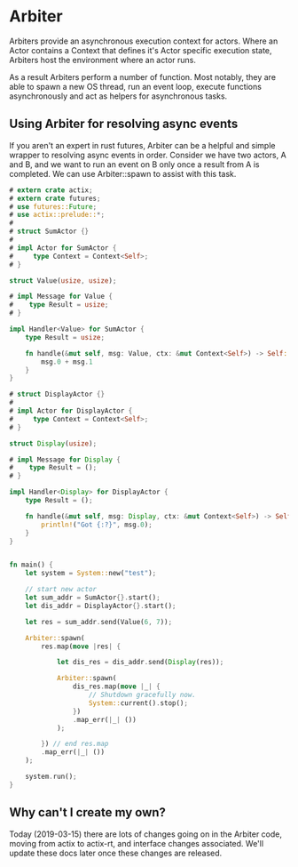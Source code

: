 # Arbiter

Arbiters provide an asynchronous execution context for actors. Where an Actor
contains a Context that defines it's Actor specific execution state, Arbiters
host the environment where an actor runs.

As a result Arbiters perform a number of function. Most notably, they are able
to spawn a new OS thread, run an event loop, execute functions asynchronously
and act as helpers for asynchronous tasks.

## Using Arbiter for resolving async events

If you aren't an expert in rust futures, Arbiter can be a helpful
and simple wrapper to resolving async events in order. Consider
we have two actors, A and B, and we want to run an event on B
only once a result from A is completed. We can use Arbiter::spawn
to assist with this task.

```rust
# extern crate actix;
# extern crate futures;
# use futures::Future;
# use actix::prelude::*;
# 
# struct SumActor {}
# 
# impl Actor for SumActor {
#     type Context = Context<Self>;
# }

struct Value(usize, usize);

# impl Message for Value {
#    type Result = usize;
# }

impl Handler<Value> for SumActor {
    type Result = usize;

    fn handle(&mut self, msg: Value, ctx: &mut Context<Self>) -> Self::Result {
        msg.0 + msg.1
    }
}

# struct DisplayActor {}
# 
# impl Actor for DisplayActor {
#     type Context = Context<Self>;
# }

struct Display(usize);

# impl Message for Display {
#    type Result = ();
# }

impl Handler<Display> for DisplayActor {
    type Result = ();

    fn handle(&mut self, msg: Display, ctx: &mut Context<Self>) -> Self::Result {
        println!("Got {:?}", msg.0);
    }
}


fn main() {
    let system = System::new("test");

    // start new actor
    let sum_addr = SumActor{}.start();
    let dis_addr = DisplayActor{}.start();

    let res = sum_addr.send(Value(6, 7));

    Arbiter::spawn(
        res.map(move |res| {

            let dis_res = dis_addr.send(Display(res));

            Arbiter::spawn(
                dis_res.map(move |_| {
                    // Shutdown gracefully now.
                    System::current().stop();
                })
                .map_err(|_| ())
            );

        }) // end res.map
        .map_err(|_| ())
    );

    system.run();
}

```

## Why can't I create my own?

Today (2019-03-15) there are lots of changes going on in the Arbiter
code, moving from actix to actix-rt, and interface changes associated.
We'll update these docs later once these changes are released.


